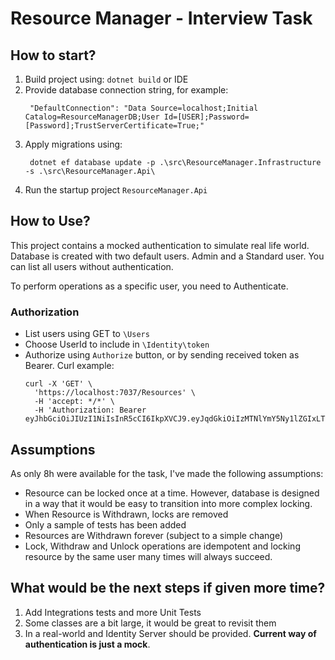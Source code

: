 # Resource Manager - Interview Task

## How to start?

1. Build project using: `dotnet build` or IDE
1. Provide database connection string, for example:
   ```
    "DefaultConnection": "Data Source=localhost;Initial Catalog=ResourceManagerDB;User Id=[USER];Password=[Password];TrustServerCertificate=True;"
   ```
1. Apply migrations using: 
   ```
    dotnet ef database update -p .\src\ResourceManager.Infrastructure -s .\src\ResourceManager.Api\
   ```
1. Run the startup project `ResourceManager.Api`


## How to Use?
This project contains a mocked authentication to simulate real life world. Database is created with two default users.
Admin and a Standard user. You can list all users without authentication.

To perform operations as a specific user, you need to Authenticate.

### Authorization
- List users using GET to `\Users`
- Choose UserId to include in `\Identity\token`
- Authorize using `Authorize` button, or by sending received token as Bearer. Curl example:
    ```
    curl -X 'GET' \
      'https://localhost:7037/Resources' \
      -H 'accept: */*' \
      -H 'Authorization: Bearer eyJhbGciOiJIUzI1NiIsInR5cCI6IkpXVCJ9.eyJqdGkiOiIzMTNlYmY5Ny1lZGIxLTRhZDAtYmU5Yy1kZjI2ZDc5MDQyNGEiLCJzdWIiOiJhZG1pbkBybS5pbyIsImVtYWlsIjoiYWRtaW5Acm0uaW8iLCJ1c2VySWQiOiIzZmE4NWY2NC01NzE3LTQ1NjItYjNmYy0yYzk2M2Y2NmFmYTYiLCJ1c2VyUm9sZSI6IkFkbWluIiwidXNlckVtYWlsIjoiYWRtaW5Acm0uaW8iLCJuYmYiOjE3MDA4MTA2MDIsImV4cCI6MTcwMDgzOTQwMiwiaWF0IjoxNzAwODEwNjAyLCJpc3MiOiJodHRwczovL2lkLnJlc291cmNlbWFuYWdlci5jb20iLCJhdWQiOiJodHRwczovL2FwaS5yZXNvdXJjZW1hbmFnZXIuY29tIn0.hxGiA1lAuaZka9H8DriwMR95E8VcKbYcEd3IuCx4TlA'
    ```

## Assumptions
As only 8h were available for the task, I've made the following assumptions:
- Resource can be locked once at a time.
  However, database is designed in a way that it would be easy to transition into more complex locking.
- When Resource is Withdrawn, locks are removed
- Only a sample of tests has been added
- Resources are Withdrawn forever (subject to a simple change)
- Lock, Withdraw and Unlock operations are idempotent and locking resource by the same user many times will always succeed.

## What would be the next steps if given more time?
1. Add Integrations tests and more Unit Tests
2. Some classes are a bit large, it would be great to revisit them
3. In a real-world and Identity Server should be provided. **Current way of authentication is just a mock**.